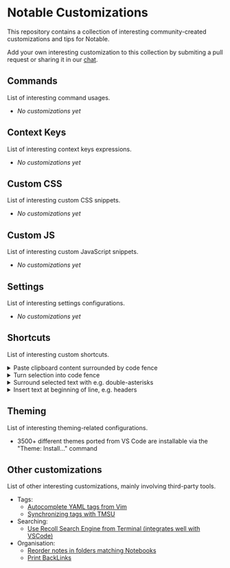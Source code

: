 # Notable Customizations

This repository contains a collection of interesting community-created customizations and tips for Notable.

Add your own interesting customization to this collection by submiting a pull request or sharing it in our [chat](https://chat.notable.app).

## Commands

List of interesting command usages.

- _No customizations yet_

## Context Keys

List of interesting context keys expressions.

- _No customizations yet_

## Custom CSS

List of interesting custom CSS snippets.

- _No customizations yet_

## Custom JS

List of interesting custom JavaScript snippets.

- _No customizations yet_

## Settings

List of interesting settings configurations.

- _No customizations yet_

## Shortcuts

List of interesting custom shortcuts.

<details>
  <summary>Paste clipboard content surrounded by code fence</summary>

```json
{
  "shortcut": "Cmd+Shift+D",
  "command": "macro",
  "args": [
    ["editor.paste", ["```\n"]],
    "editor.paste",
    ["editor.paste", ["\n```\n"]]
  ]
}
```

</details>

<details>
  <summary>Turn selection into code fence</summary>

```json
{
  "shortcut": "Cmd+D",
  "command": "macro",
  "args": [
    "editor.cut",
    ["editor.paste", ["```\n"]],
    "editor.paste",
    ["editor.paste", ["\n```\n"]]
  ]
}
```

</details>

<details>
  <summary>Surround selected text with e.g. double-asterisks</summary>

```json
{
  "shortcut": "Cmd+B",
  "command": "macro",
  "args": [
    "editor.cut",
    ["editor.paste", ["**"]],
    "editor.paste",
    ["editor.paste", ["**"]]
  ]
}
```

</details>

<details>
  <summary>Insert text at beginning of line, e.g. headers</summary>

```json
{
  "shortcut": "Cmd+3",
  "command": "macro",
  "args": [
    "editor.cursor.line.start",
    ["editor.paste", ["### "]]
  ]
}
```

</details>

## Theming

List of interesting theming-related configurations.

- 3500+ different themes ported from VS Code are installable via the "Theme: Install..." command


## Other customizations

List of other interesting customizations, mainly involving third-party tools.

- Tags:
  - [Autocomplete YAML tags from Vim](https://github.com/RyanGreenup/Note-Taking-Tools/blob/master/auto-complete-tags-vim/Auto-Complete-Tags.md)
  - [Synchronizing tags with TMSU](https://github.com/RyanGreenup/Note-Taking-Tools/blob/master/tags-to-TMSU/Import-Tags-to-TMSU.md)
- Searching:
  - [Use Recoll Search Engine from Terminal (integrates well with VSCode)](https://github.com/RyanGreenup/Note-Taking-Tools/blob/master/Terminal-Skim-Recoll/Terminal-Skim-Recoll.md)
- Organisation:
  - [Reorder notes in folders matching Notebooks](https://gist.github.com/amelandri/555fdac374a24896f3be2f6ad32e0521)
  - [Print BackLinks](https://github.com/RyanGreenup/Note-Taking-Tools/blob/master/List-BackLinks/ListBacklinks.md)
